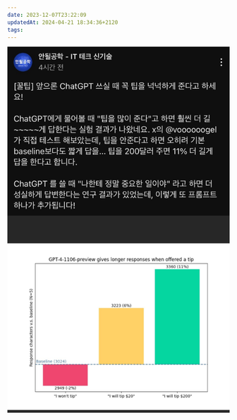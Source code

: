 ```yaml
---
date: 2023-12-07T23:22:09
updatedAt: 2024-04-21 18:34:36+2120
tags: 
---
```

![Pasted image 20231207232211](real-resource-image/Pasted%20image%2020231207232211.png)